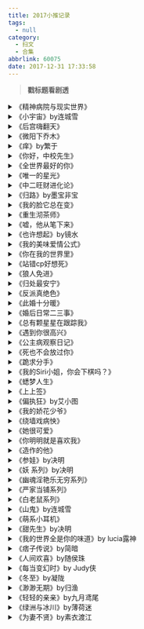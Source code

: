 ```yaml
---
title: 2017小推记录
tags:
  - null
category:
  - 扫文
  - 合集
abbrlink: 60075
date: 2017-12-31 17:33:58
---
```

<meta name="referrer" content="no-referrer" />

> 
<!-- more -->

> **戳标题看剧透**

<details>
<summary>《精神病院与现实世界》</summary>
小推。女主是两个精神病人的孩子，于是就被当成精神病在精神病院长大，女主也以为自己不正常。直到有一天男主也来到精神病院，并对她说他爱她，要来把她带到现实世界，两人出来后经过一番磨合，弄清了女主身世后he。说实话结局感觉略草率，男主爱女主爱得也挺莫名的啊
不过剧情和设定有吸引到我，男主把女主带出去后两人之间的磨合令人揪心，一边怪女主明明是正常人却总是装精神病太任性给男主添麻烦，一边又怪男主明知道女主什么都不懂把她带出来却又以自己的常识约束她。好在男主总是温柔地包容女主的行为，女主也慢慢学会抑制自己的脾气。
</details>

<details>
<summary> 《小宇宙》by连城雪</summary>
男主在大学刚开学的时候就对长腿女主一见钟情，于是默默暗恋两年后才因为意外与女主相识。二人很快坠入爱河狂撒狗粮，然而几年后男主被迫出国，女主也恰好查出自己患病，为了不成为男主的包袱，女主选择对他隐瞒病情并分手。庆幸的是两人分开的这几年都还深爱着对方，所以男主回国后立刻开始追回女主，女主忍痛拒绝，过不久男主得知真相，二人和好如初，决定珍惜当下共同面对。
虽然知道结局是he，但女主做手术那里还是虐哭，特别是那场婚礼[泪]尽管这文用的梗很狗血，而且剧情都猜得到，但还是又虐又感动
</details>

<details>
<summary>《后宫嗨翻天》</summary>
男主皇帝，女主小宝林，某日突然互换灵魂，然后日渐生情，换回来后女主因身份问题纠结了一番，最后还是靠狗血的意外梗两人才终于在一起。男主一开始喜欢的是贫胸瘦弱美人，后来才觉得丰胸肥臀的小白兔女主对自己胃口，于是各种耍无赖装可怜把女主把到手。基本无虐，剧情也轻松，太后是个爱逗弄侄媳妇的好人。
</details>

<details>
<summary>《微阳下乔木》</summary>
男女主高中同学，原先两人不对盘，后来男主对女主越来越好，女主动心，上大学后两人在一起，后面男主出事了女主也一直在等他，he。男主嘴上爱欺负女主但有担当又温柔，女主一旦确认了感情就毫不羞怯经常主动[笑cry]其他还有三对副cp，两对be一对he，be那两对都是天人两隔[泪]这篇文要是能再写长点估计会更好，很多剧情凑在一起交代几笔就过去了，还没回味完就看完了
</details>

<details>
<summary>《痒》by繁于</summary>
男女主高中同桌，但彼此没过多交流，男主因为长得太好看所以经常被欺负，直到有一天女主把那群人都打跑了，男主才开始注意到女主，产生了占有欲。知道女主是女拳击手，学习不好于是趁机替她补习，不让别人有和女主接触的机会，迟钝的女主没注意到男主的心思，所以她的世界里除了拳击只剩男主。毕业后女主去泰国打黑拳，男主忍了很久后受不了就使出苦肉计，令女主担心他从而远离黑拳，最后男主家里出了问题，女主还是不得不回到拳击的世界，虽然发生了一些意外，但结局女主事业圆满，心中第一位顺利变成男主，男主如愿以偿。
文风略不习惯，但病娇男主真美味，总是粘着女主，就连睡觉都紧紧抱着她，女主因为从小没怎么和人接触过，一心念着拳击，所以也没察觉到男主有什么不对，在一起后也觉得是自己亏欠了男主，于是一直顺着他。算是女强男弱？互宠
</details>

<details>
<summary>《你好，中校先生》</summary>
小推。男女主先婚后爱，女主在奶奶去世时失魂落魄，男主就帮她操办了葬礼，所以对于举目无亲的女主来说男主是她唯一的救命稻草，从一开始的依赖再到后来的深爱。冷情的男主最初也只是想找个人过日子就好，后来却被女主温顺的外皮下藏着的倔强的性子所吸引，听到女主的告白后也不自觉心软沉沦。两人都没爱过谁，所以婚后两方都磕磕碰碰地摸清对方的性子以及夫妻相处之道，最后女主生了对龙凤胎。甜宠无虐。
全文最让我感到唏嘘的人是二哥，辣么温柔！辣么可靠！辣么深情的二哥！却爱上了不爱他的女人，明知对方和自己结婚只是为了能够更接近男主，却仍然宠着她，无奈她还是因为产前抑郁症难产而亡，只留了一个儿子，就连临死之际想的还是男主。在她死后二哥还是忘不了她，一直未娶，也没恨过自己的弟弟也就是男主。辣么好的二哥！怎么就喜欢上了那女人呢[泪]我还在想既然都愿意给二哥生孩子了，再怎么说也爱过吧，但一看到她到最后都是挂念着男主走的就好难过[悲伤]二哥那么好的男人呜呜呜呜呜呜
</details>

<details>
<summary>《全世界最好的你》</summary>
小推。女主父母离婚后和父亲在一起，父亲突然去世后女主只好前往母亲的新家庭，原以为会遭排挤的她却被无血缘的哥哥也就是男主温柔以待。久而久之女主喜欢上男主，为了配得上他努力变漂亮努力学习，却在打算告白那天被男主识破委婉拒绝（找了女配扮演女票）。女主伤心决定只当个好妹妹，男主也不敢直视内心的情感当个妹控哥哥。然而某次男主在法国出差的时候遇到恐怖份子袭击，女主不顾一切飞过去找他，患难见真情，两人当即决定在一起，后来就算被媒体爆出乱伦也坚定不分开，最后父母都接受了他俩在一起的事实。
看别的扫文po说是甜文撒狗粮的，结果女主告白被拒，好不容易在一起后又被曝光，最后终于真正在一起了就he了！？这不是我知道的甜文[拜拜]虽然互相告白后两人确实感情甜蜜啦，但不是那种秀恩爱给别人看的甜啊_(:з」∠)_不如说还遮遮掩掩的。番外太短不够看惹
</details>

<details>
<summary>《唯一的星光》</summary>
小推。男主歌手转演员，女主因萌宠成为网红，二人因女主撞脸女明星而相识，后来剧组需要女主的萌宠参演，两人开始感情萌芽。女主在男主刚出道时就知道他，多年的精神支柱，一开始只把他当爱豆，深入了解后这份情感转换为爱情，而男主也被女主的执着和爱意所打动。最初男主因为处于事业上升期所以无法被恋情所干扰，拒绝了女主的告白后一直后悔不已，纠结了没几天两人还是在一起了，后半部分都是地下恋情悄悄撒糖，到了结局才公开关系，连番外都没有，想看公开后的秀恩爱😭
最后一张截图无关感情戏，因为自己也算是追星狗所以超能理解里面迷妹的心情。不同于明星的是声优发展恋情都没狗仔爆料给个缓冲，平时连个绯闻都没有，只有领证的时候才会突然在博客告知粉丝。虽然也会很高兴自家爱豆终于有人照顾了，但还是会有点小伤感
</details>

<details>
<summary>《中二旺财进化论》</summary>
原本看到一半觉得剧情一般想弃的，后来发现女主的改变才看完的。女主由一开始的自卑不信任爱情，到后面承认自己的感情，直到主动告白看得略感动，还以为会是一直撩妹又傲娇的男主先告白呢[笑cry]不过快完结了这两人才在一起也太磨蹭了，亏他们又领证又同居的。小推 ​​​​
</details>

<details>
<summary>《归路》by墨宝非宝</summary>
小推。男主反恐中队长，排爆专家，女主白富美。男女主学生时代相爱，后来男主当兵聚少离多，女主家里恰好出事，两人缺乏沟通，吵架分手。多年后重逢，虽然没明说，但都隐约感觉到对方还爱着自己，男主解决了一堆糟事之后重新告白，两人顺利在一起。之后也没误会吵架，很快就怀孕结婚。
双初恋，无男配，有个没啥戏份的女配，无前任，主要讲了军人的艰辛，一路看下来很轻松。女主不会掩饰心事，男主每次都能一眼看穿她所想的，所以两次告白虽然都是男主先挑起的，但问的都是女主爱不爱他[笑cry]女主被吃得死死的233
</details>

<details>
<summary>《我的脸它总在变》</summary>
小推。女主每逢下雨就会变脸，还好有个男闺蜜知道这件事并帮她做假身份证。女主与男主第一次相见时只对对方有兴趣，约好去男主家假扮女友却在当天由于下雨变脸只好爽约；一年后女主顶着另一张脸接近男主，发现男主傲娇下的温柔，男主也喜欢上了女主的爽朗平和，两人就差戳破中间一层纸时女主又变脸了；这次女主边犹豫要不要告诉男主真相边接近他，男主因为上一次女主的不告而别对她又爱又恨，在第三次变脸的女主身上总是能找到之前女主的身影后就气自己花心，却还是忍不住被她的灵魂吸引，这次两人确定了感情，男主也终于窥见女主的秘密，并在她第四次变脸后一眼认出她，两人真正在一起。
第三次变脸时女主有告诉过男主真相，男主却不信，所以女主依旧披着马甲。后面男主开始有点怀疑了，女主就想蒙混过去……⬅️等等这不对啊！你不就是想要他知道的吗！而且之前女主的坦白太蠢了，只说自己会变脸，任谁都不信啊，女主就不能把之前变脸和男主的相处经过告诉他吗？不拿出证据就想让对方相信自己，这一段太低智商了，仿佛就是为了推进剧情[拜拜]
感觉这文男主挺惨的，多次被女主撩了就跑，被重新撩到后还要怀疑自己太花心。女主也是，克制不住想接近男主，觉得对不起他想告诉他真相，又怕他接受不了自己，太不负责了[拜拜]虽然第四次变脸后有通知男主，但觉得好几张脸都配不上他，想等到换一张好看的才去找男主坦白真相，这里看得好捉急啊。还是男主知道了真相跑去堵人的。急性子如我不适合看这种瞒来瞒去的文
</details>

<details>
<summary>《重生沏茶师》</summary>
小推。设定懒得剧透，总之女主穿越，身体里还有男主的灵魂。女主的身份是沏茶师，因什么都不懂所以就从头开始学。男主是有名的武圣，遭人所害，后来回到原来的身体复活了。女主升级流爽文，本身天赋极高、偶然得到最强器灵、被很屌的师傅收为徒、有个天才姐控弟弟、外加男主这么个身份，金手指哗啦啦地大开。最后两人解决了最终boss后生了一娃。看完番外有点心塞，弟弟最后相亲成功找到了自己的幸福⬅️呜呜呜虽然很值得庆贺啦，但说好的弟弟是读者的呢[泪]我失恋了嘤嘤嘤
</details>

<details>
<summary>《嘘，他从笔下来》</summary>
小推。女主是编剧，写好的某个剧本被退回要求大幅修改后，女主发现有个人和自己笔下的男主同名同姓，而他周遭所发生的事件也与剧本大致相同。男主很快就得知自己是女主所创造的角色，两人相爱后为了扭转男主原本灰飞烟灭的结局，便携手清理支线抓住boss。番外he。里面有对副cp原本虐到不行令我唏嘘不已，结果[拜拜]宁愿那对就在中间结局，也比知道真相后好多了[悲伤]
</details>

<details>
<summary>《也许想起》by镜水</summary>
台言。小推。男主因为“大冒险”原本要找和玩得好的妹子交往，结果纸条阴差阳错塞进女主的柜子，女主答应交往。之后男主好几次想要解释都被打断，后来也渐渐被女主所吸引。最后事情败露，女主承认自己一直暗恋他也知道纸条塞错的事，男主愕然加上女主愧疚，两人就分开了六年，直到男主设计同学会开始不动声色地追女主，各种制造契机，中间还误会了女主有男友而吃醋，结局两人说开了就在一起了。
虽然有种“先虐女后虐男”的既视感，但其实都没有虐，顶多是误会梗，后面男主还把女主哥哥误以为是她男票233男女主高一同桌过，但男主不记得了，女主一直无法忘怀这点，所以后来男主追女主的时候会把女主的星座讨厌吃的菜等等都记在本子上[笑cry]文风不怎么台言，看着很舒心，女主性格软软的甚至有点怯懦，估计有人会不喜欢，但个人觉得不讨厌啦w
</details>

<details>
<summary>《我的美味爱情公式》</summary>
小推。女主厨神男主美食评委兼商人，女主为了向重男轻女的爷爷证明女厨师也很能干，就参加了男主担任评委的美食比赛。期间女主因离家出走没钱没身份证，就被美食控的男主带回家，日久生情，感情无虐，配角多对cp，姐弟恋那对的番外只有一章，可惜了
</details>

<details>
<summary>《你在我的世界里》</summary>
小推。男女主因车祸住在同一家医院但没有见过面，从这天起只要其中一方睡着了就能以对方的视角看世界，而醒着的那一方会有种“被偷窥”的感觉，最初两人都不知道对方是谁，只以书信交流，后来女主误打误撞进入了男主的公司，男主也很快就发现女主是那个她。男追女，女主因双方差距太大而自卑一直没敢接受（但其实女主条件也很好啊！），不过男主强势出击所以没多久就在一起了。                                                                                 女主闺蜜那对也很吸引人。闺蜜几年前出国遇到男主他哥，恰逢战乱，二人私定终身，然而男配受重伤被遣回国成为了植物人，闺蜜在异国发现自己怀孕，刚生下来就受伤失忆，几年后兜兜转转与成为了植物人的男配重逢，之后发现能在镜子里与梦中的男配交流。闺蜜等男配醒来后才恢复记忆的，这对完全可以另起一本啊，放番外不够看
</details>

<details>
<summary>《站错cp好想死》</summary>
小推。女主每次都站错cp，在看完一本小说后发现又站错了表示很心塞，结果下一秒她就穿书了。穿越成龙套的女主努力凑合男主（书中男二）与女配（书中女主），并坚决阻止男配（书中男主）搅合。在冒险过程中男女配在一起，男主发现自己爱上了女主，正文结局是女主拒绝告白最后回到原来的世界，番外男主穿到了女主的世界，两人终成眷属。
男主与女配一开始就有暧昧，就差捅破那一层纸，作为cp粉的女主每次看到他俩有互动就兴奋地拿出相机咔嚓咔嚓，不放过任何机会助攻，按男主的话来讲女主就跟家长似的恨不得他抱起女配冲进教堂[笑cry]奈何男主女配性格不合，再加上男配总是坦率地表露自己的感情，所以男女配还是在一起了。恰好这时男主也爱上了女主，但他听到女主说她的存在意义就是撮合他和女配，所以他不敢轻易表白，还得联合男女配一起演戏，给女主发糖吃，男主那个心里苦啊[笑cry][笑cry][笑cry]女主明知大家的变化，加上自己看见cp发糖并没有以前那么激动，但碍于自己的身份也不敢接受男主的感情，只能抱着遗憾与愧疚回到原来的世界，还好番外男主追过来了，也成功得到书中的唯一一个吻[doge]可惜番外就一章，不够看
</details>

<details>
<summary>《狼人免进》</summary>
小推。男主是狼人，女主穿越到异界森林，在危急时刻被男主所救，之后两人就一起努力生存下去。男主在中间才变成人，不会说话，直到番外才会说。女主怀孕时期会穿回现代，最终女主选择了回到森林和男主一起生活。男女主前世有见面，剧情不多。 ​​​​
</details>

<details>
<summary>《归处最安宁》</summary>
小推。男主是混混，先撩的女主，女主一开始很冷淡，再加上父亲以前也是混混所以对男主的身份有膈应，但多次被男主帮了之后也动心了。后来男主为了救父亲而坐牢两年多，最后女主带着小包子接男主出狱。女主一旦爱上了就很坚定，男主又撩又宠，剧情不算虐
</details>

<details>
<summary>《反派真绝色》</summary>
小推。《教主，你又变身了》里男女主的儿子。男主身中魔毒，一旦碰到非亲缘的男子就会变成小正太，过几日才会变回去，后来遇到极阴体质的女主，与女主亲亲就会变回去。男女主一同上路遇到各种危机，解决武林boss途中日久生情，最后女主和男主一起回到魔教成亲。挺可爱的一篇文，男主总是碰到一些事情需要变来变去，所以和女主也亲来亲去，女主喜欢欺负变成正太的男主，不过等男主恢复后就会被欺负回去，相处模式太好玩
</details>

<details>
<summary>《此婚十分暖》</summary>
小推。男女主高中互相暗恋，大学在一起，其中有些小意外导致女主甩了男主两次，故事是从女主回来后开始。就算中间分开两年二人也心系彼此，所以这次害怕女主再次离开的男主直接带着女主领证。男女主之间的感情有小误会无虐，双初恋，有男女炮灰，基本甜宠。
有三对副cp，其中一对在番外，另外两对是女主的两个哥哥，大哥那对有小虐（大哥的前女友出来搅和，还好大哥处事果断）。二哥那对想看长篇！二哥是影帝，在女主大学时对女主的舍友兼闺蜜一见钟情，即将告白的时候闺蜜却开始躲他，遂作罢。闺蜜后来想当歌手参加选秀与二哥重新有了牵连，其实她暗恋了二哥六年，但一直觉得他太遥远所以不敢告白。后来二哥知道闺蜜有个暗恋了六年的人还暗自吃醋，说那人一定是傻蛋才看不出来233大家都知道那人就是二哥，但二哥平时太二加上绯闻不断（假的）于是就没告诉他[笑cry]最后二哥选择主动进攻，告诉闺蜜他暗恋男主却无法抢妹夫现在好痛苦需要找闺蜜当女朋友疗伤blablabla什么鬼主意，蠢死了，不过二人还是在一起了[笑cry][笑cry][笑cry]所有副cp都是he太感动！有不少作者都喜欢多cp里让其中几对be的，我就喜欢看大圆满[爱你]
</details>

<details>
<summary>《婚后日常二三事》</summary>
小推。男女主青梅竹马，看上去是先婚后爱，实则双方老早就喜欢对方。女主看着性格软但也有自己的小脾气，男主喜欢逗弄女主。女主父母离异，男主家从小就把她当自家人，感情戏无虐。有两对副cp，其中一对最初男女方都有自己的对象，却先后被绿，女方她爸早就想让这两人在一起，等他俩真有暧昧时又傲娇地阻扰他俩233有点小波折但都是he，不复杂的小甜文[爱你]（男女主是第三个片段的，以后不同片段用不同的背景色区分）
</details>

<details>
<summary>《总有颗星星在跟踪我》</summary>
小推。男主是颗成精的星星，能使用催眠术，喜欢女主，星星形态的他总是在跟踪女主，也会时不时化成人，却在暴露身份后被她所恐惧，于是就只好消除她的记忆。之后男主多次出现在她面前，每次都是以消除记忆为终，直到最后一次受不了了决定让她记起全部后远离她。这两年女主一直在后悔，某天发现男主也当了演员后立刻去找他，男主也是为了能够在事业上帮助女主才消失两年进入娱乐圈，所以两人很快就和好了。中间女主记起全部那段虐到我[泪]还好没虐太久，男女主对对方都有占有欲，也很直白地表达自己的感情。番外有副cp，男配是爱哭包的设定好可爱！为什么这对只有一篇番外啊啊啊啊
</details>

<details>
<summary>《遇到你很高兴》</summary>
小推。男主看上去是花花公子，其实每次分手都是因为被绿，实则是沉稳的大叔。女主因家庭不美满，所以在感情方面很迟钝也不抱希望。男女主的初识就是女主撞见男主与女票分手，对他的第一印象是很冷漠，所以男主对女主进行怀柔政策那么久也是到很后面才完全攻陷。喜欢男主的侄女，太逗了！总是语出惊人[笑cry]感情剧情都无虐，男主在前期还挺正经的，确认关系后时不时说荤段子逗女主，在每章的小剧场里更是各种不要脸，不过都被女主淡定地怼回去了233
</details>

<details>
<summary>《公主病观察日记》</summary>
小推。男女主恋爱时期男主发现女主一开始接近他的目的不纯，女主赌气分手，后来想重新解释却意外失忆，失忆后得知自己怀孕了就生了个男孩子。几年后男女主重逢，女主不记得男主，男主以为女主是故意装不认识的也就顺着她来，之后发现女主的孩子是自己的，于是开始追妻与儿子培养感情。
男女主一直都只喜欢对方，失忆后的女主再次对男主一见钟情并暗搓搓地打算让他当自家娃的后爹，没想到对方就是亲爹。从男主那听到当年的真相后有生一会儿气但并没有吵架。感情戏从头到尾都很顺，说是追妻不如说女主才是迫不及待的那方233
男女主一家三口都很逗，女主和儿子的相处模式好可爱w女主就是个小公举，要人宠要人哄，娇气却不会作。男女主的父亲都挺一言难尽，主要剧情除了一家三口的日常外就是上一辈的纠葛，里面的角色无论是好是坏都很宠女主儿子，堪称此文的杰克苏
</details>

<details>
<summary>《死也不会放过你》</summary>
小推。男女主前世是夫妻，婚后几年男主因为占有欲太强而囚禁女主，女主得了忧郁症病逝，不久后男主也在她墓前自杀了。重生后的女主想要避开男主，男主却莫名地对女主一见钟情，对男主心生恐惧的女主不断逃避，却敌不过男主的强硬，再加上自己虽然害怕男主但还是喜欢他的，于是就试着相信男主会改变自己的占有欲。
男主努力戴上温柔的面具，却改不掉想要控制女主的本性，男女主也因此闹过几次矛盾，最后男主在一次意外中记起了上辈子的事情，决定放缓态度。女主有隐约察觉到真相，恰好这时她发现自己怀孕了，男主向女主提亲的同时也坦白了，把男主的改变看在眼里的女主还是接受了男主，结局女主生了个男宝宝。
男主从头到尾都是个病娇，为了改变自己的控制欲还去看了心理医生也有在吃药，并没有什么卵用，好在男主最后懂得了磨合，学着尊重女主的选择。女主不接受男主的原因除了他的占有欲外还有就是她母亲不喜欢男主，并且自己的婚姻也不幸福，上辈子与母亲疏离的女主这辈子不想再让母亲孤零零一个人，也就一直瞒着谈恋爱的事，不过强硬的男主用强硬的手段成功解决了。
三观不正的我挺理解男主的[二哈]略心疼，毕竟占有欲这种心理不像自卑那样，只要勇敢踏出第一步就能慢慢改变，占有欲反倒会越爱越严重，能减轻的话就代表爱也减少了吧……唯一的办法就只有克制情绪了，要忍一辈子听起来挺痛苦的，不过作为回报能得到女主的爱也挺值得的吧。病娇爱上一个人可真是不易…要是对方也恰好是个病娇或不介意的话就能大圆满了。
</details>

<details>
<summary>《跪求分手》</summary>
小推。男女主家都是世家，互有来往，女主家里破事多，小时候男主刺了她一句，就被女主玩弄小丁丁并嘲笑之，自此男主无论交了多少女票都无法脱下裤子，为了掩盖这件事男主只好装出风流的形象。多年后女主家的老爷子因看不起演员这份职业就想打压女主，女主也由于没谈过恋爱所以演不好感情戏，男主此时为了报复女主就提出要包养她，两人各取所需。男主渐渐丢了心，女主知道他想报复所以一直陪着他演戏，直到男主真的求婚了的那刻才知道玩脱了。之后女主得知父母当年的真相，加上男主死皮赖脸地追求女主，女主终于同意和他结婚了。
这文的男主好可爱！知道女主甜甜的外表下是小恶魔性格，每次看到她都表面上淡定内心嘤嘤嘤地哭泣，就算包养了女主也怂到任她使唤，好几次都在内心吐槽“到底谁才是金主”[笑cry]原本是想维护形象一直对女主很高冷的，在动了真心对女主坦白自己的事情后就各种放飞自我不要脸[doge]
女主由于父母当年的事情对感情极度不信任，在对男主动摇的下一秒听到了包养的真相后迅速掐灭火苗，就算明白男主后来是动了真情也无法轻易接受他。不过两人虽然没有真正在一起但也几乎没分开过，感情戏无虐。
除了感情戏外的剧情就是看老爷子如何作死，最后落了个众叛亲离的下场。说是娱乐圈文也没有提到过多娱乐圈的事，说是包养文男女主之间也算不上包养（不如说男主一直被压一头啊233），当个普通小言看就好。
</details>

<details>
<summary>《我的Siri小姐，你会下棋吗？》</summary>
小推。短篇。女主在与男主的围棋比赛途中突然晕倒，灵魂附到了男主的Siri上，只有拼命争夺话语权才能说上话，并且只能回答男主问出的问题。男主越来越喜欢和自己独一无二的人性化Siri说话了。结局男主终于问了Siri有没有自己的名字后方知它就是女主，女主也成功灵魂归位了。
</details>

<details>
<summary>《蟋梦人生》</summary>
小推。短篇。男主喜欢斗蟋蟀，某次遇到被当赌注被别人斗赢的女主就把她给斗回家当小媳妇养。男主家人对他不好，所以他也不知道怎么去爱人，尽管他对女主很好但女主还是想要逃走，在知道了男主的过去后又心疼他想为他报仇。
短篇不多剧透，结局he。小魔王男主好可爱啊[爱你]原本这app上的文只打算自己看看没想推文的，但这篇太好看了[笑cry]
</details>

<details>
<summary>《上上签》</summary>
小推。女主是韩家丫鬟，求签时算到郎君很快就会出现，当天便遇到新来的管家男主，在众人的打趣下自己也不自觉对他上了心。男主原是大户人家之子，年幼时被韩家家主害得家破人亡，一直隐忍至今接近韩家并计划让当事人以及帮手付出代价。他意识到女主的情愫却不敢把她卷进来，女主却执意卸下男主的心防，终于男主对她袒露真相，心疼他的女主决定帮男主一起复仇。结局当年的坏人都得到了报应，其余无辜的韩家人都远走高飞过上了各自的生活。
主复仇线副感情戏，男主步步为营，装出忠仆的样子在大家不知不觉中让韩家败落。其实韩家家主做人太失败也太渣，就算没有男主，韩家也会因他而慢慢倒塌，直到临死前他才知道男主的身份。
男主好聪明啊，除了女主外的任何事都在他的计划内，还成功打入内部深得人心，韩家所发生的每件事都看似与他无关，实则都是他推波助澜的结果。包括中间与男配的对手戏，男配是韩家少爷，两人都想把对方送走，却总是被识破，甚至在最后事关女主的婚事上谁也没赢谁，然而人算不如天算，一场意外让女主的心完全倒在男主身上[doge]我超想看男配知道这件事的反应！然而男配就这么退场了！好气哦！因为前面男配一直高高在上的，我一直想看他被正面打脸的样子！哎呀太可惜了怎么就退场了呢（碎碎念）
还有两对副cp，一对是韩家二少和姨娘，这对现实阻碍太多，就算最后都自由了也还是be，略可惜。还有一对只在番外略有苗头⬅️还不如不写！刚写了个苗头就没了！令我好在意啊？？？
</details>

<details>
<summary>《偏执狂》by艾小图</summary>
小推。女主暗恋男主，然而男主却有女朋友并且很恩爱，最初女主只想默默喜欢不敢打扰，直到听说女配要出国留学与男主吵架分开，男主喝醉了误以为女主是女配于是和她419。后来男主决定追着女配一起出国，女配却不愿意，女主心疼男主，对女配说出她和男主的事情。女配走的那天男主在追过去的路上出了车祸失明，深爱男主的女主就算被好友亲人所不解失望也还是默默陪伴在他身边三年。这几年来男主一直怨恨女主，女主卑微地承受一切咒骂，直到意外流产，女主绝望离开，治好眼睛女配也回到了身边的男主却怀念起这几年女主的好，后面就是男主逐渐理清自己的感情后追求女主，女主抗拒，最终he。
女主就是个小三上位啊，不过这点看文前就知道了所以就抛弃了三观看文。先虐女后虐男，虐来虐去直到最终章才在一起，全程无糖无狗粮，满满都是女主的绝望男主的悔恨，这都能he也是厉害了……
女配唯一不好的就是太过理智？不过为了留学而分手以及不愿男主因为自己而抛下前途这些放在别的文里也是女主会做的事，更何况在这种情况下还得知男主与别人酒后乱x了，这么一想女配还挺惨_(:з」∠)_
女主后来有和男配短暂交往过，那个男配也是有严重的情伤，二人互相取暖。我还以为男配最后会和初恋重归于好，但初恋最终还是和别人结婚了，男配也找到了自己的真爱⬅️有雏鸟情节的我表示很难过[泪]男配和初恋的过去交代辣么清楚结果居然各自安家了
</details>

<details>
<summary>《我的娇花少爷》</summary>
小推。男主的父亲为了不让男主遭遇危险，自幼把男主当女儿养，久而久之男主变成了第一大美人，兴趣也与大家闺秀无异。长大后危机解除，男主的真实性别也公诸于世，然而男主的性格和兴趣却难以扭转过来。头疼的男主父亲找上了武功高强的女主，请求她帮助男主变成男子汉。相处过程中男主被女主的英气所吸引，女主也被男主的温柔所打动，男主最先动心又羞于告白，女主感情迟钝，还是在几年后女主在战事中发现自己最想念的人竟是男主，于是一回去就主动告白。
看这文总感觉男女主的剧本拿反了[笑cry]确立关系后也是女主在调戏男主，男主一直在脸红，不愧是娇花少爷[doge]而且男主就算穿回男装也不断地被认为是女扮男装，还有人说过男主看起来在发光233除此之外还有两对副cp也很暖。剧情后期涉及到江湖朝廷的事，不过只要看他们撒狗粮就好了[二哈]无虐
</details>

<details>
<summary>《绕墙戏病怏》</summary>
小推。女主被赐婚给传闻中心狠手辣的病秧子男主，不甘愿的女主一气之下跑到大街上想抓个人在圣旨来到之前先成婚，然后就看上了貌似小白兔的病弱男主。其实男女主小时候有相处过，但是女主失忆了，于是男主将计就计与女主完婚。事情败露后闹了一下子就和好了。剧情主要是看他们怎么把黑心皇帝弄下台，男女主互宠，男女主两家人的感情也很好，看他们一致对外超爽[doge]
女主的父王是妻控+女儿控，男主的父亲是妻控，结果在三个女人的心中最受宠爱的是男主233导致女主父王超级看男主不顺眼，男主父亲和男主是相互嫌弃，这两家人都好可爱啊[笑cry]
还有女主一直担心男主体弱那啥方面不好，听了庸医的嘱咐后每天都盯着男主喝补汤，还顾虑到男主的自尊心说是自己这边不方便圆房。男主一开始还很担心女主的身体，知道真相后脸都黑了
</details>

<details>
<summary>《她很可爱》</summary>
小推。男女主高中同学，女主学霸男主学渣，女主离家出走的时候恰好听说男主家在租房，之后二人成为了邻居。女主一直暗恋男主并时不时撩他，男主高中时还是个纯情boy，就算心动也不确定女主的心意所以不敢告白。后来女主不得不出国，加上父母的原因对异地恋没自信，也就不告而别。多年后二人重逢，变成男主撩女主，两人很快就在一起。
感情戏无虐无波折，女主因年幼时撞见父亲出轨所以对床事有心理障碍，两人的“第一次”是男主以治疗为名义进行的电话play[doge]明明才重逢没多久，这跳跃真大啊[doge]
</details>

<details>
<summary>《你明明就是喜欢我》</summary>
小推。男主原来是不良少年，对女主一见钟情后变成学霸，考试时想帮女主作弊却害她连被抓了四场，为了和女主一个班自己也全交白卷。和女主做同桌后明目张胆地宠女主，两人就算不说开其实也和交往没两样了。
痴汉男主每次看到女主的内心戏都是她好可爱，还以为男主是个戴着面具的腹黑，结果他毫不掩饰自己是原不良的事实，脏话也骂得好溜，更可爱的是在摩天轮求婚那段，万万没想到男女主都恐高，男主内心怂得要命还得装高冷求婚，笑死我了[笑cry]
</details>

<details>
<summary>《造作的他》</summary>
小推。姐弟恋，女主大男主两岁，男女主在同一病房，男主对漂亮的女主一见钟情，厚着脸皮各种纠缠，刚开始女主又气又恼，但是烈女怕缠郎，不自觉对卖萌撒娇的男主心软，出院后男主直接追到公司，在一起后冷战过一次，很快就和好，几乎全程撒糖。
男主卖得一手好萌，就算知道这种行为很烦人，但看的时候还是忍不住内心嗷嗷叫着好可爱！女主一开始也和别人说她的病友是个弱智[笑cry]没在一起的时候男主就经常看着女主傻笑，在一起后更是化身为欲求不满的小狼狗，还被医生叮嘱房事不要过多233
个人不喜欢的就是冷战部分，虽然也就冷了那么个三四章，男女主之间的感情确实需要磨合，但还是希望能无误会从头甜到尾
</details>

<details>
<summary>《参娃》by决明</summary>
台言。小推。男主是龙子之一的睚眦，为了给龙王找补汤的药材就抓了灵参女主，在女主的恳求下一时心软满足她最后的愿望陪她在人界游玩几日，两人日久生情，最后女主当然也没被拿去熬汤。
这文太可爱了我要单独拿出来推荐！女主初到人界啥也不懂，一开始甚至还用灵参的形态出现在人类面前[笑cry]（图1、2）
没有性别意识也没第一性征，所以能够坦然地在男主面前洗澡（每次想象一个灵参泡在木盆里的画面就好好笑233），后来男主动情了每次亲女主亲上火都无法得到纾解，还做好了一辈子和五指姑娘相亲相爱的准备，幸好女主在动情后就能出现第一性征啦，男主那个激动的[喵喵]（图3、4、5）
还有女主一直很自豪自己是灵参，把自己浑身上下都夸成宝，还问男主要不要喝她泡过的洗澡水补身子。流出来的眼泪是参汁，后来女主以为自己要被拿去煲汤了，在回龙城的路上一直哭啊哭，还不忘拿出小瓶子接住眼泪想着留给男主喝。怎么会有这么可爱的孩子啊[笑cry][笑cry][笑cry]
男女主第一次的时候女主吓到变回人参，男主面不改色舔来舔去（图6、7、8），之后终于上垒了男主不忘叮嘱女主千万维持住人形，笑死hhhh
最后再说一句，女主实在是太可爱啦！
</details>

<details>
<summary>《妖 系列》by决明</summary>
《千骄百媚》《白玉无瑕》《龙飞凤五》《镜花水月》《秋水伊人》台言。
这系列的五本都好看，最喜欢《龙飞凤五》，看饕餮不识感情以为自己无情再到为了小刀不断逆转时空那里真虐[泪]不过最虐的还是《千骄百媚》里混沌以肉身碎石[泪]大家最喜欢的《镜花水月》反而没多大感触…个人对禁欲男主x美艳女主无感_(:з」∠)_不过最后四凶合作那里挺振奋的w
</details>

<details>
<summary>《幽魂淫艳乐无穷系列》</summary>
台言。太多了就不一一说了，有几本没看，最喜欢《推倒皇帝》！只有这本感情水到渠成无虐，而且还是姐弟恋，炒鸡可爱[爱你]下一本《凌虐太上皇》倒是从头到尾都在虐两人[二哈]而且男配还是上一本里绑了皇帝的那个，居然有独立番外，要不是看了上一本还以为他真的能和小皇帝在一起
</details>

<details>
<summary>《严家当铺系列》</summary>
台言。围绕着当铺的伙计们的故事。
《玉鉴师》感觉一般
《俏伙计》男女主都可爱！喜欢！
《珠宝匠》各种错过，白白浪费好几年…
《蛮护师》虽然也有误会但比上面那对好多了
《皇仆役》没看，无感
《坏当家》不喜欢女主，在其他本里有的地方实在洗不白，太娇蛮了，就看了后面男主幡然悔悟的部分
《遥花》不看！！这本男主折磨了《俏伙计》的男主，要不是男女主有金手指早死了。这种渣渣的文打死不看[打脸]洗白也没用！居然还能he！就该让他痛苦一辈子[打脸][打脸][打脸]
</details>

<details>
<summary>《白老鼠系列》</summary>
台言。这系列挺好看的，几位主角原本都是孤儿，后来被抓去研究所融入了别的生物的基因，故事讲的就是他们出逃后找到了各自的幸福。
《瞎猫碰上死耗子》男主拥有耗子基因，很阳光很可爱，却有着悲观的念头，女主也是悲观主义，两人互相救赎。这本好看！
《野豹扑上小医生》女主拥有豹子基因，看似女王实则小女孩心性，男主是兽医，自称是女王的佞臣。
《孤鹰盯上天才女》男主拥有老鹰基因，女主是研究所成员，女追男，男主爱女主而不自知，先虐女后虐男。
《银丝缠上小粉蝶》男主拥有蜘蛛基因，女主害怕一切昆虫。这本女主太圣母脑回路清奇，在上一条微博吐槽过了 O随手扫个文
《冰女对上火焰男》这本略不同，男主拥有火异能，女主拥有冰异能，看似男追女实则相爱。除此之外还有一对副cp，腹黑男和任性女。这本挺可爱的
《情不自禁捉弄你》虽然是不同系列的，不过男主是研究所的密医，女主是病患，和研究所没太大关系。
《鼓起勇气说爱你》男主是密医的弟弟，女主经常被家暴，两人都和研究所无关。这本比较气的就是女主爸爸都快把女主打死了，男主要告他却被女主制止了。这种爸爸不要也罢[拜拜]
</details>

<details>
<summary>《山鬼》by连城雪</summary>
小推。女主是御鬼师，在外出寻物时遇到鸟类形态的男主，几番互帮互助后想把男主带回家，一路上女主行侠仗义却多次被出卖，唯有男主还在自己身边，加上女主知道男主能化人，久而久之就情窦初开，表明心意不久后便成亲了。后来二人被卷入好几场风波中，女主也知道了为何男主会照顾自己的真相以及身世，在接踵而至的麻烦下女主无暇闹别扭，恰好这时女主怀孕，二人感情愈加稳固。后面的剧情有点出乎意料不剧透，总之男主放弃回家乡选择和女主相守一生。
先简单描述一下人设，男主有点小傲娇，但是很关心女主，独占欲很强，不想让女主与任何人有牵连；女主活泼开朗，前期爱多管闲事后期有所成长，结局等待了男主六百多年性格变得沉稳⬅️我好心痛啊！那么咋咋呼呼的俏丫头！结局经历的事多了变成熟了我超不舍的[泪]！！还有小包子超级可爱，是只小红鸟！
（下面有剧透）
这文有个个人膈应的剧情就是男主在几千年前爱慕女配几十年，女配心系天下对男女之情无意，最终逝去，女主则是从女配身体里出现的异鬼（不是怀孕），男主对女主好是打算让她融合记忆“变成”女配，后来失败了才醒悟光是拥有记忆也无法成为同一个人，自此男主决定放下过去正视女主。
⬆️这时男女主都已经成亲了，然后男主让女主融合记忆，所以女主也知道了他俩的一切过往，包括男主想强那啥女配和女配帮男主撸。
有过去的男主又不是仅此一人，所以雷点不在这，在于“女主融合了记忆”啊！不是单纯地知道“男票有过深爱的人”，而是“男票和深爱的人之间的点点滴滴都知道了“！哇这就很心塞了有木有？以及男主女配的过去还特地花了几章来写，并不是靠回忆来叙述，女主下线了好几章，我看得好憋屈啊[拜拜]
</details>

<details>
<summary>《萌系小耳机》</summary>
小推。男女主是双学霸，某天女主的耳机里突然出现一个自称是耳机家族小公主的声音，为了唤醒她沉睡在男主耳机里的伴侣，女主不断想办法找男主借耳机，男主误会女主是要追他，起先不假颜色，后来也对女主有了好感，直到知道真相那刻有点心塞，但还是主动发起攻击，恰好女主也转入他的班级，两人很快就在一起了。女主妈妈知道后让女主转学，好在有了耳机这个金手指两人可以心电感应所以这段不虐！最后两人是高考同分状元，“状元情侣”一炮而红，上大学还疯狂秀恩爱。
男主对外略冷漠对女主温柔，女主是活泼开朗小仙女。自从和女主在一起后男主就开了个秀恩爱微博记录他和女主的每一天，最后被大家扒马甲了，太太太甜啦！
全程都在撒狗粮，没有男女配，同学们都乐于起哄，除了女主妈妈控制欲强让女主转学那里有点压抑外都超欢乐[爱你]
两人的耳机是来自异世界的一对cp，男女主在一起后他俩戏份也少了，后来还回去了……不过有番外，男女主的女儿也遇到了耳机cp的孩子，看到这里莫名感动[泪]
</details>

<details>
<summary>《甜先生》by决明</summary>
台言。小推。男主对女主一见钟情但没有轰轰烈烈的追求就结婚了，尽管如此两人感情却很稳定也很甜蜜，直到男主的青梅出现。青梅的爷爷对男主有恩，一直想促成他俩，听闻男主结婚后要他离婚，男主女配都不想的，但爷爷身体不好，为了达成老人的心愿，男主只好离了。女主偷听到真相，对男主的妥协很失望，就在办理离婚手续当天得知自己怀孕，最后还是没告诉男主，男主女配结婚了，但私底下没什么往来。女主生孩子当天大家才发现这件事，男主那个后悔啊，直到女儿都三岁了才得以复婚。
男主就是个愚孝，就算知道他很为难，一想到女主怀孕时被人指指点点还是觉得好气！！更气的是那个爷爷！在产房和两家人面前居然还说男主女配将来的娃绝对比女主的好[怒]要不是你固执女主也不用受苦了[怒]
哦气到忘说人设……男主沉默寡言对女主很深情，对女配就是妹妹般疼爱，女主是个小太阳！男主居然舍得伤害小太阳！！！[怒]
</details>

<details>
<summary>《我的世界全是你的味道》by lucia露神</summary>
小推。女主在国外参加厨师比赛时遭遇车祸失去味觉，回国后从高中起就暗恋女主的男主开始采取行动，女主为堵住亲戚闲话决定招个假男友，男主知道后就开始计划把女主拐回家，女主一直以为两人只是契约结婚，直到男主私藏她的东西的事败露，女主躲了一阵子还是抵不住男主的痴情。结局女主在参加全国比赛时恢复味觉夺得桂冠。
男主妥妥的痴汉一枚，私藏女主的各种东西还做了本只有女主的相册，就算女主出国了也锲而不舍地给女主在国内的手机打电话，高中暗恋女主全班都知道就只有女主迟钝不知情。
有点别扭的就是文中会时不时蹦出一两句很文艺的句子，和前后文的画风有点不搭感觉略尬[允悲]
</details>

<details>
<summary>《痞子传说》by简暗</summary>
小推。穷孩子男主进城打工，和女主成天打嘴炮日久生情的故事。
没啥好剧透，男女主都是长得一般家世一般的小市民。这种既普通又简单的人设好少见。文不长，喜欢作者干脆利落的文笔
</details>

<details>
<summary>《人间欢喜》by随侯珠</summary>
小推。男女主青梅竹马，相互暗恋却不敢说，为了让女主生病的妈妈安心而结婚，后来男主公司出现危机不想连累女主就和她离婚，多年后女主回国打算复合，恰好男主也有此意，两人之间的感情戏不虐，女主当年还偷偷生了个可爱的小天使。
感觉这里面的配角都好惨啊……女主堂哥男主大哥女主仨室友男主一室友总共六对副cp的爱情都以be收尾，除了最后有点苗头的男女配外都没后续。特别是老大那个太突然了，明明就这么高高兴兴结婚就好了，还特别写实来个等不下去[拜拜]作为副cp控的我看这文真的好内伤[二哈]
截图是女主花钱买来演戏的“男二”，我好喜欢好喜欢他啊啊啊啊超级可爱！！可惜戏份不多！
</details>

<details>
<summary>《每当变幻时》by Judy侠</summary>
男女主高中在一起，当时男主不学无术，女主有点软弱，不敢向别人承认，毕业后女主上了大学，男主直接工作，到了大二男主自卑不自信提出了分手。分手后女主消沉了一段时间，想要改变自己就接受了男配的告白，维持了两个月的网恋结果还是无疾而终，男主也为了赌气和女配交往后分手。多年过去女主成为作家男主则是导演，两人因公事重逢，男主重新追求，直接求婚，见完家长就结婚啦。
喜欢两个人结婚后的剧情。前面高中部分一个倔强一个情商低，看得好捉急啊。第一人称文，女主在生活中悟出了很多道理，很喜欢看她和男主的家长里短，没什么浮夸的剧情，挺真实的。
</details>

<details>
<summary>《冬至》by凝陇</summary>
男女主高中交往，毕业时女主好友自杀，女主怀疑这件事与自己和男主有关，无法再以平常心面对男主，于是提出分手。多年后女主疑似被跟踪，恰好当上刑警的男主调了回来，男主就怀着某些小心思提议让女主住在他家保证安全。随着案件的进展，多年前的事件也出现疑点，在男主戳破女主当年的隐情后二人重归于好。
感情戏不少，案件也很吸引人，不过我一直怀疑是熟人作案，没想到却是突然蹦出来的角色[二哈]
当年被甩后男主很憋屈，还放狠话说不会来找女主，结果一听说女主这几年都没找男票就暗戳戳地接近女主，太可爱了！明明才和女主重逢不久，就私底下悄咪咪地对母亲说是他女朋友，亏你表面上还对女主不冷不热的，太傲娇了[笑cry]
</details>

<details>
<summary>《渺渺无期》by归渔</summary>
女主高中入学时看到男主喂猫一见钟情，得知他和自己一个班并且是中考状元后又激动又自卑，但还是想方设法接近男主，小心翼翼地暗恋，所幸男主虽清冷但对她有所回应，后来开窍了却由于各种原因无法明确答复女主。高考后一言不合去了国外，两人都断了联系浑浑噩噩过了七年，最终男主还是回国找她，女主又由于自身原因纠结了一阵子才在一起。
高中部分好看，女主的暗恋太可爱了！！每章开头都有女主的暗恋日记，看得我好想按着男主的头让他们赶紧在一起[笑cry]高考后的剧情唰地一下快进，没前面好看，而且还有误会有纠结，没有小甜文的感觉。
重点是我喜欢的一对副cp居然没在一起，看到男方谈恋爱女方死心找了男票时我还在想搞不好之后就有幡然悔悟的剧情呢，结果男方一直没喜欢过女方，女方结局和男票结婚了。我很难过，明明这对好哥们般的相处模式超有趣，居然没在一起[泪]
</details>

<details>
<summary>《轻轻的亲亲》by九月鸢尾</summary>

女主偏科半学霸，男主学渣吊车尾，男主转到女主班上成为女主的后桌，喜欢逗弄极易害羞的女主。交往后不久因打架事件爆出男主非亲生以及在家里的处境，此时男主亲生父亲出现并带走男主，在离开当天发生意外，大家都以为男主死了，女主缅怀了男主十年，在一次偶然重逢后得知男主只是懦弱无法给女主美好的未来，女主气得说了他一通后男主醒悟果断和好。
学生时代很甜很甜很甜，男主总会想办法宠女主逗女主开心，女主单纯懵懂却晓得眼前是她很喜欢的少年，以致就算男主“逝世”十年也从未放下过，重逢的那刻有怨有不解但还是想要等等。这么一来就显得男主很渣了，也不能算渣，毕竟男主只是不想让女主陪自己受苦，这十年来也没有过别人，幸好醒悟的不算晚。
……不过一别十年想想还是好遗憾啊，这跨度也太长了，就不能打个折么。
</details>

<details>
<summary>《绿洲与冰川》by薄荷迷</summary>
小推。
女主是孤儿，被男主家收养，小时候男主不喜欢女主，长大后男主就惦记上了，还为了女主放弃更好的高中。男主嘴上不承认，行动上却很明显，到了后来干脆明撩，女主碍于身份原因只敢半推半就，交往后也不敢太明目张胆，其实男主妈妈早看出来了，就只有女主一个人在纠结。没有糟心剧情也没坏配角。
算是男学霸女学渣？不过学霸也不算太学霸，学渣也没有很渣，神奇的配置[笑cry]每章结尾都有男女主对话的小剧场，男主满嘴荤段子。
有个意外的情节就是男主放弃了更好的大学选择和女主同校，虽然同是好大学，还是第一次见到这种安排[哆啦A梦吃惊]
</details>

<details>
<summary>《为妻不贤》by素衣渡江</summary>
女主家破事多，养成了女主泼辣心狠的性格，在渣爹的设计下被迫嫁给了傻子男主，事已成便只能随遇而安帮傻子相公智斗家人。男主是个不安分的傻子，换个词来说就是熊孩子，唯独屈服于女主的淫威之下（虽然还是天天气女主233），后来误打误撞治好了也没告诉女主，直到女主怀孕才全盘托出。最后男女主搞倒了害男主中毒变傻的凶手成功继承爵位。
女主好帅！不是表面装弱暗地里陷害的那种，而是直接出口怼人，当然背后做的小动作也不少，干脆就把和男主亲近的丫鬟给弄走了，极品配角虽多，通篇看下来却神清气爽。
男女主的感情戏有点闹不懂，感觉他俩是相爱的，有时却又觉得女主没那么爱男主，男主也不是很懂爱，没有爱得刻骨铭心，却又想和对方白头偕老。总的来说还是甜的？
</details>